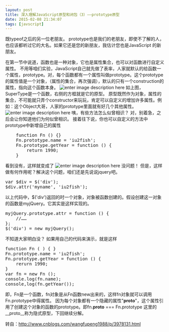 ```yaml
---
layout: post
title: 深入理解JavaScript原型和闭包（3）——prototype原型
date: 2015-02-08 21:34:07
tags: [javscript]
---
```

既typeof之后的另一位老朋友。
prototype也是我们的老朋友，即使不了解的人，也应该都听过它的大名。如果它还是您的新朋友，我估计您也是JavaScript 的新朋友。

在第一节中说道，函数也是一种对象，它也是属性集合，也可以对函数进行自定义属性。<!--more-->
不用等咱们实验，JavaScript自己就先做了表率，人家就默认的给函数一个属性，prototype。对，每个函数都有一个属性叫做prototype。这个prototype的属性值是一个对象，（属性的集合，再次强调），默认的只有一个construction的属性，指向这个函数本身。<!--more-->
![enter image description here](http://images.cnitblog.com/blog/138012/201409/172121182841896.png)
如上图，SuperType是一个函数，右侧的方框就是它的原型。
原型既然作为对象，属性的集合，不可能就只弄个constructor来玩玩，肯定可以自定义的增加许多属性。例如：这个Object大哥，人家的prototype里面就有好几个其他属性。
![enter image description here](http://images.cnitblog.com/blog/138012/201409/172130097842386.png)
咦，有些方法怎么似曾相识？
对，别着急，之后会让你知道他们为何似曾相识。
接着往下说，你也可以自定义的方法中prototype中新增自己的属性
<pre>
	function Fn () {}
	Fn.prototype.name = 'iu2fish';
	Fn.prototype.getYear = function () {
		return 1990;
	}
</pre>
看到没有，这样就变成了
![enter image description here](http://images.cnitblog.com/blog/138012/201409/172138591437263.png)
没问题！
但是，这样做有何作用呢？解决这个问题，咱们还是先说说jquery吧。
<pre>
var $div = $('div');
$div.attr('myname', 'iu2fish');
</pre>
以上代码中，$('div')返回的时一个对象，对象被函数创建的。假设创建这一对象的函数是myjQuery。它其实是这样实现的。
<pre>
myjQuery.prototype.attr = function () {
	//……
};
$('div') = new myjQuery();
</pre>
不知道大家明白没？
如果用自己的代码来演示，就是这样
<pre>
function Fn ( ) { }
Fn.prototype.name = 'iu2fish';
Fn.prototype.getYear = function () {
	rerurn 1990;
}
var fn = new Fn ();
console.log(fn.name);
console,log(fn.getYear());
</pre>
即，Fn是一个函数，fn对象是从Fn函数new出来的，这样fn对象就可以调用Fn.prototype中得属性。
因为每个对象都有一个隐藏的属性"__proto__"，这个属性引用了创建这个对象的函数的prototype。即fn.__proto__ === Fn.prototype 这里的__proto__称为隐式原型，下回继续分解。

转自：http://www.cnblogs.com/wangfupeng1988/p/3978131.html
